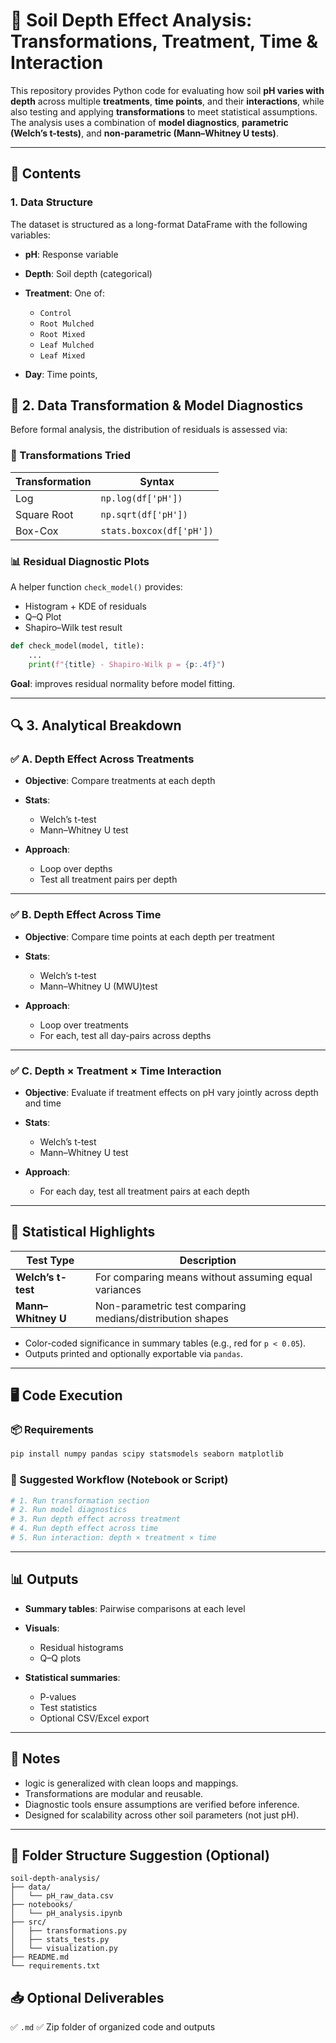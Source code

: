 
# 📘 Soil Depth Effect Analysis: Transformations, Treatment, Time & Interaction

This repository provides Python code for evaluating how soil **pH varies with depth** across multiple **treatments**, **time points**, and their **interactions**, while also testing and applying **transformations** to meet statistical assumptions. The analysis uses a combination of **model diagnostics**, **parametric (Welch’s t-tests)**, and **non-parametric (Mann–Whitney U tests)**.

---

## 📁 Contents

### 1. **Data Structure**

The dataset is structured as a long-format DataFrame with the following variables:

* **pH**: Response variable
* **Depth**: Soil depth (categorical)
* **Treatment**: One of:

  * `Control`
  * `Root Mulched`
  * `Root Mixed`
  * `Leaf Mulched`
  * `Leaf Mixed`
* **Day**: Time points, 

## 🔄 2. Data Transformation & Model Diagnostics

Before formal analysis, the distribution of residuals is assessed via:

### 🧪 Transformations Tried

| Transformation | Syntax                   |
| -------------- | ------------------------ |
| Log            | `np.log(df['pH'])`       |
| Square Root    | `np.sqrt(df['pH'])`      |
| Box-Cox        | `stats.boxcox(df['pH'])` |

### 📊 Residual Diagnostic Plots

A helper function `check_model()` provides:

* Histogram + KDE of residuals
* Q–Q Plot
* Shapiro–Wilk test result

```python
def check_model(model, title):
    ...
    print(f"{title} - Shapiro-Wilk p = {p:.4f}")
```

**Goal**: improves residual normality before model fitting.

---

## 🔍 3. Analytical Breakdown

### ✅ A. Depth Effect Across Treatments

* **Objective**: Compare treatments at each depth
* **Stats**:

  * Welch’s t-test
  * Mann–Whitney U test
* **Approach**:

  * Loop over depths
  * Test all treatment pairs per depth

---

### ✅ B. Depth Effect Across Time

* **Objective**: Compare time points at each depth per treatment
* **Stats**:

  * Welch’s t-test
  * Mann–Whitney U (MWU)test
* **Approach**:

  * Loop over treatments
  * For each, test all day-pairs across depths

---

### ✅ C. Depth × Treatment × Time Interaction

* **Objective**: Evaluate if treatment effects on pH vary jointly across depth and time
* **Stats**:

  * Welch’s t-test
  * Mann–Whitney U test
* **Approach**:

  * For each day, test all treatment pairs at each depth

---

## 🧪 Statistical Highlights

| Test Type          | Description                                               |
| ------------------ | --------------------------------------------------------- |
| **Welch’s t-test** | For comparing means without assuming equal variances      |
| **Mann–Whitney U** | Non-parametric test comparing medians/distribution shapes |

* Color-coded significance in summary tables (e.g., red for `p < 0.05`).
* Outputs printed and optionally exportable via `pandas`.

---

## 🖥️ Code Execution

### 📦 Requirements

```bash
pip install numpy pandas scipy statsmodels seaborn matplotlib
```

### 📂 Suggested Workflow (Notebook or Script)

```python
# 1. Run transformation section
# 2. Run model diagnostics
# 3. Run depth effect across treatment
# 4. Run depth effect across time
# 5. Run interaction: depth × treatment × time
```

---

## 📊 Outputs

* **Summary tables**: Pairwise comparisons at each level
* **Visuals**:

  * Residual histograms
  * Q–Q plots
* **Statistical summaries**:

  * P-values
  * Test statistics
  * Optional CSV/Excel export

---
## 📌 Notes

* logic is generalized with clean loops and mappings.
* Transformations are modular and reusable.
* Diagnostic tools ensure assumptions are verified before inference.
* Designed for scalability across other soil parameters (not just pH).

---

## 📁 Folder Structure Suggestion (Optional)

```
soil-depth-analysis/
├── data/
│   └── pH_raw_data.csv
├── notebooks/
│   └── pH_analysis.ipynb
├── src/
│   ├── transformations.py
│   ├── stats_tests.py
│   └── visualization.py
├── README.md
└── requirements.txt
```

## 📥 Optional Deliverables

✅ `.md` 
✅ Zip folder of organized code and outputs



